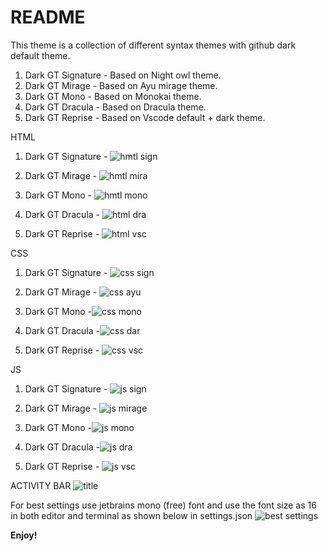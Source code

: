 # README
This theme is a collection of different syntax themes with github dark default theme.

1. Dark GT Signature - Based on Night owl theme.
2. Dark GT Mirage - Based on Ayu mirage theme.
3. Dark GT Mono - Based on Monokai theme.
4. Dark GT Dracula - Based on Dracula theme.
5. Dark GT Reprise - Based on Vscode default + dark theme.


HTML
1. Dark GT Signature - ![hmtl sign](https://user-images.githubusercontent.com/31678903/132444409-e6c1d002-9a6d-41c5-952d-86ab51a48b14.png)
2. Dark GT Mirage - ![hmtl mira](https://user-images.githubusercontent.com/31678903/132444443-cdfca6fd-791b-46ba-b82a-a0134e06e9e2.png)

3. Dark GT Mono - ![hmtl mono](https://user-images.githubusercontent.com/31678903/132444453-598e722e-08ff-4221-ab83-5831d0365544.png)

4. Dark GT Dracula - ![html dra](https://user-images.githubusercontent.com/31678903/132444490-c69d6cfa-1213-4fd1-b074-c5382e80aac1.png)

5. Dark GT Reprise - ![html vsc](https://user-images.githubusercontent.com/31678903/132444503-be8cb6ac-3eab-4e1d-8dd9-760756a9dc59.png)


CSS
1. Dark GT Signature - ![css sign](https://user-images.githubusercontent.com/31678903/132444582-c6e06552-3716-427b-bdf8-44232cc7967a.png)

2. Dark GT Mirage - ![css ayu](https://user-images.githubusercontent.com/31678903/132444594-fa5af638-37b9-4389-a641-89bde7586d66.png)

3. Dark GT Mono -![css mono](https://user-images.githubusercontent.com/31678903/132444606-6cbc5e52-8275-4d20-8fb0-2e6e75b4e387.png)

4. Dark GT Dracula -![css dar](https://user-images.githubusercontent.com/31678903/132444619-86bc165e-9c58-4b94-8a3e-7b5e5c0c10f1.png)

5. Dark GT Reprise - ![css vsc](https://user-images.githubusercontent.com/31678903/132444627-1eed32d0-4b1b-4455-88aa-18f9e2eb008a.png)



JS
1. Dark GT Signature - ![js sign](https://user-images.githubusercontent.com/31678903/132444639-10c7f7e4-699d-4e5b-a3f7-44938afc7429.png)

2. Dark GT Mirage - ![js mirage](https://user-images.githubusercontent.com/31678903/132444656-5b01740a-cf0f-425e-84ad-632543bb7dcc.png)

3. Dark GT Mono -![js mono](https://user-images.githubusercontent.com/31678903/132444664-c618b486-9eea-42e3-8b16-e45c4d2466ac.png)

4. Dark GT Dracula -![js dra](https://user-images.githubusercontent.com/31678903/132444677-76684b55-f2ed-4771-b6f4-75d9e9ec1b99.png)

5. Dark GT Reprise - ![js vsc](https://user-images.githubusercontent.com/31678903/132444688-39bcc716-30dd-4782-933f-201a52424ea5.png)




ACTIVITY BAR
![title](https://user-images.githubusercontent.com/31678903/129126963-45ae1801-4f1f-4a18-9676-49a852460d88.png)


For best settings use jetbrains mono (free) font and use the font size as 16 in both editor and terminal as shown below in settings.json
![best settings](https://user-images.githubusercontent.com/31678903/129154502-8acafbe2-ed9d-4004-b658-567c708efd8f.PNG)




**Enjoy!**
